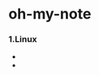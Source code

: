 # oh-my-note
### 1.Linux

- [Oh-my-zsh]: ./Linux/oh-my-zsh.md	"Oh-my-zsh"

- [Etc]: ./Linux/etc.md	"etc"

